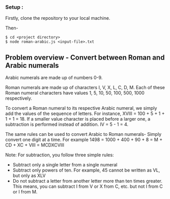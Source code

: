 ### Setup :

Firstly, clone the repository to your local machine.

Then-
```
$ cd <project directory>
$ node roman-arabic.js <input-file>.txt
```

## Problem overview - Convert between Roman and Arabic numerals

Arabic numerals are made up of numbers 0-9.

Roman numerals are made up of characters I, V, X, L, C, D, M. Each of 
these Roman numeral characters have values 1, 5, 10, 50, 100, 500, 1000 
respectively.

To convert a Roman numeral to its respective Arabic numeral, we simply 
add the	values of the sequence of letters.
For instance, XVIII = 100 + 5 + 1 + 1 + 1 = 18.
If a smaller value character is placed before a larger one, a 
subtraction is performed instead of addition. IV = 5 - 1 = 4.

The same rules can be used to convert Arabic to Roman numerals- Simply 
convert one digit at a time.
For example 1498 = 1000 + 400 + 90 + 8
		 = M + CD + XC + VIII
		 = MCDXCVIII

Note: For subtraction, you follow three simple rules:
- Subtract only a single letter from a single numeral
- Subtract only powers of ten.
  For example, 45 cannot be written as VL, but only as XLV
- Do not subtract a letter from another letter more than ten times 
  greater. This means, you can subtract I from V or X from C, etc. but 
  not I from C or I from M.
